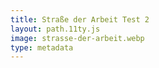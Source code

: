 ```yaml
---
title: Straße der Arbeit Test 2
layout: path.11ty.js
image: strasse-der-arbeit.webp
type: metadata
---
```


